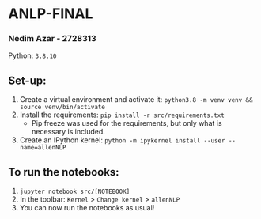 # ANLP-FINAL
### Nedim Azar - 2728313
Python: `3.8.10`

## Set-up:
1. Create a virtual environment and activate it: `python3.8 -m venv venv && source venv/bin/activate`
2. Install the requirements: `pip install -r src/requirements.txt`
   * Pip freeze was used for the requirements, but only what is necessary is included.
3. Create an IPython kernel: `python -m ipykernel install --user --name=allenNLP`

## To run the notebooks:
1. `jupyter notebook src/[NOTEBOOK]`
2. In the toolbar: `Kernel` > `Change kernel` > `allenNLP`
3. You can now run the notebooks as usual!